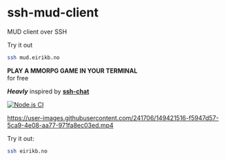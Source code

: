 # ssh-mud-client

MUD client over SSH

Try it out

```bash
ssh mud.eirikb.no
```

**PLAY A MMORPG GAME IN YOUR TERMINAL**  
for free


**_Heavly_** inspired by **[ssh-chat](https://github.com/shazow/ssh-chat)**

[![Node.js CI](https://github.com/eirikb/ssh-mud-client/actions/workflows/node.js.yml/badge.svg)](https://github.com/eirikb/ssh-mud-client/actions/workflows/node.js.yml)

https://user-images.githubusercontent.com/241706/149421516-f5947d57-5ca9-4e08-aa77-971fa8ec03ed.mp4


Try it out: 

```bash
ssh eirikb.no
```

